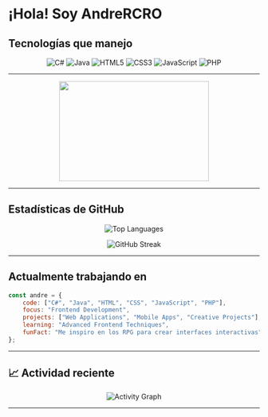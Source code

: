 # ¡Hola! Soy AndreRCRO

## Tecnologías que manejo

<div align="center">

![C#](https://img.shields.io/badge/C%23-239120?style=for-the-badge&logo=c-sharp&logoColor=white)
![Java](https://img.shields.io/badge/Java-ED8B00?style=for-the-badge&logo=java&logoColor=white)
![HTML5](https://img.shields.io/badge/HTML5-E34F26?style=for-the-badge&logo=html5&logoColor=white)
![CSS3](https://img.shields.io/badge/CSS3-1572B6?style=for-the-badge&logo=css3&logoColor=white)
![JavaScript](https://img.shields.io/badge/JavaScript-F7DF1E?style=for-the-badge&logo=javascript&logoColor=black)
![PHP](https://img.shields.io/badge/PHP-777BB4?style=for-the-badge&logo=php&logoColor=white)

</div>

---

<div align="center">
  <img src="https://media1.giphy.com/media/v1.Y2lkPTc5MGI3NjExNDBtNGVuejkzNjJ0eDI5ZTA4d3hxdTF0dWlpNnlybTM0a2IyN2YxNSZlcD12MV9pbnRlcm5hbF9naWZfYnlfaWQmY3Q9Zw/GsxDnh135hJnHDl4e9/giphy.gif" width="300" height="200"/>
</div>

---

## Estadísticas de GitHub

<div align="center">


![Top Languages](https://github-readme-stats.vercel.app/api/top-langs/?username=AndreRCRO&layout=compact&theme=dark&hide_border=true&bg_color=0d1117&title_color=58a6ff&text_color=c9d1d9&border_radius=10)

</div>

<div align="center">

![GitHub Streak](https://github-readme-streak-stats.herokuapp.com/?user=AndreRCRO&theme=dark&hide_border=true&background=0d1117&stroke=58a6ff&ring=f85149&fire=f85149&currStreakLabel=c9d1d9&border_radius=10)

</div>

---

## Actualmente trabajando en

```javascript
const andre = {
    code: ["C#", "Java", "HTML", "CSS", "JavaScript", "PHP"],
    focus: "Frontend Development",
    projects: ["Web Applications", "Mobile Apps", "Creative Projects"],
    learning: "Advanced Frontend Techniques",
    funFact: "Me inspiro en los RPG para crear interfaces interactivas"
};
```

---

## 📈 Actividad reciente

<div align="center">

![Activity Graph](https://github-readme-activity-graph.vercel.app/graph?username=AndreRCRO&theme=react-dark&hide_border=true&bg_color=0d1117&color=58a6ff&line=f85149&point=c9d1d9)

</div>

---
